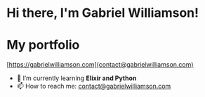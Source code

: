 
# Hi there, I'm Gabriel Williamson!

# My portfolio
[https://gabrielwilliamson.com](contact@gabrielwilliamson.com)

- 🌱 I’m currently learning **Elixir and Python**
- 📫 How to reach me: [contact@gabrielwilliamson.com](contact@gabrielwilliamson.com)




